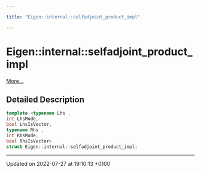 ```yaml
---

title: "Eigen::internal::selfadjoint_product_impl"

---
```


# Eigen::internal::selfadjoint_product_impl



 [More...](#detailed-description)

## Detailed Description

```cpp
template <typename Lhs ,
int LhsMode,
bool LhsIsVector,
typename Rhs ,
int RhsMode,
bool RhsIsVector>
struct Eigen::internal::selfadjoint_product_impl;
```

-------------------------------

Updated on 2022-07-27 at 19:10:13 +0100